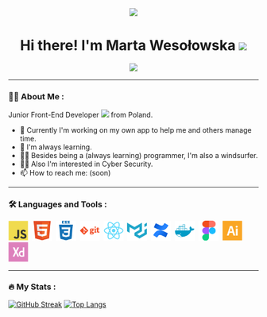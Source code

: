 <div id="header" align="center">
  <img src="https://media0.giphy.com/media/L1R1tvI9svkIWwpVYr/giphy.gif?cid=790b7611062bafdfe40178d91aa41c6a32f50d1558f98d62&rid=giphy.gif&ct=g" width="100"/>
</div>

<h1 align="center">
  Hi there! I'm Marta Wesołowska
  <img src="https://media.giphy.com/media/hvRJCLFzcasrR4ia7z/giphy.gif" width="30px"/>
</h1>

<div align="center"> <img src="https://media1.giphy.com/media/1GEATImIxEXVR79Dhk/giphy.gif?cid=ecf05e47gurqm89r85jgypry75xw8r3wnjce7jhhpzmgxn4a&rid=giphy.gif&ct=g"/></div>

---

### :woman_technologist: About Me :

Junior Front-End Developer <img src="https://media.giphy.com/media/WUlplcMpOCEmTGBtBW/giphy.gif" width="30"> from Poland.

- :telescope: Currently I'm working on my own app to help me and others manage time.
- :seedling: I'm always learning.
- :surfing_woman: Besides being a (always learning) programmer, I'm also a windsurfer.
- :female_detective: Also I'm interested in Cyber Security.
- :mailbox: How to reach me: (soon)


---

### :hammer_and_wrench: Languages and Tools :

<div>
    <img src="https://github.com/devicons/devicon/blob/master/icons/javascript/javascript-original.svg" title="JavaScript" alt="JavaScript" width="40" height="40"/>&nbsp;
    <img src="https://github.com/devicons/devicon/blob/master/icons/html5/html5-original.svg" title="HTML5" alt="HTML" width="40" height="40"/>&nbsp;
    <img src="https://github.com/devicons/devicon/blob/master/icons/css3/css3-plain-wordmark.svg"  title="CSS3" alt="CSS" width="40" height="40"/>&nbsp;
    <img src="https://github.com/devicons/devicon/blob/master/icons/git/git-plain-wordmark.svg"  title="GIT" alt="GIT" width="40" height="40"/>&nbsp;
    <img src="https://github.com/devicons/devicon/blob/master/icons/react/react-original.svg"  title="REACT" alt="REACT" width="40" height="40"/>&nbsp;
    <img src="https://github.com/devicons/devicon/blob/master/icons/materialui/materialui-plain.svg"  title="MUI" alt="MUI" width="40" height="40"/>&nbsp;
    <img src="https://github.com/devicons/devicon/blob/master/icons/confluence/confluence-original.svg"  title="CONFLUENCE" alt="CONFLUENCE" width="40" height="40"/>&nbsp;
    <img src="https://github.com/devicons/devicon/blob/master/icons/docker/docker-plain.svg"  title="DOCKER" alt="DOCKER" width="40" height="40"/>&nbsp;
    <img src="https://github.com/devicons/devicon/blob/master/icons/figma/figma-original.svg"  title="FIGMA" alt="FIGMA" width="40" height="40"/>&nbsp;
    <img src="https://github.com/devicons/devicon/blob/master/icons/illustrator/illustrator-plain.svg"  title="AI" alt="AI" width="40" height="40"/>&nbsp;
    <img src="https://github.com/devicons/devicon/blob/master/icons/xd/xd-plain.svg"  title="XD" alt="XD" width="40" height="40"/>&nbsp;
</div>

---

### :fire: My Stats :

[![GitHub Streak](http://github-readme-streak-stats.herokuapp.com?user=paltoalko&theme=dark&background=000000)](https://git.io/streak-stats)
[![Top Langs](https://github-readme-stats.vercel.app/api/top-langs/?username=paltoalko&layout=compact&theme=vision-friendly-dark)](https://github.com/anuraghazra/github-readme-stats)
